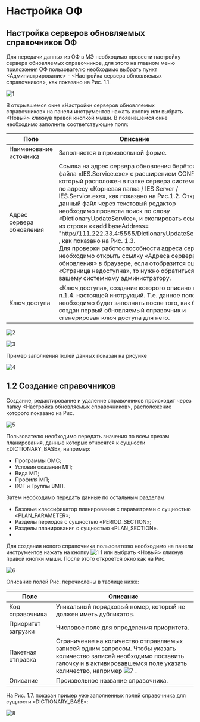 <!-- TITLE: Взаимодействие систем ОМС-Финанс и ИС Медэксперт -->
<!-- SUBTITLE: Рабочая инструкция пользователя системы «ВИТАКОР» -->

# Настройка ОФ

## 	Настройка серверов обновляемых справочников ОФ

Для передачи данных  из ОФ в МЭ необходимо провести настройку сервера обновляемых справочников, для этого на главном меню приложения ОФ пользователю необходимо выбрать пункт <Администрирование>  - <Настройка сервера обновляемых справочников>, как показано на Рис. 1.1.
   
![1](/uploads/000004/1.png "1")
	 
В открывшемся окне «Настройки серверов обновляемых справочников» на панели инструментов нажать кнопку   или выбрать <Новый> кликнув правой кнопкой мыши. В появившемся окне необходимо заполнить соответствующие поля: 


| Поле  | Описание|
| ------------- | ------------- |
|Наименование источника	|Заполняется в произвольной форме.|
|Адрес сервера обновления	|Ссылка на адрес сервера обновления берётся из файла «IES.Service.exe» с расширением CONFIG, который расположен в папке сервера системы МЭ по адресу «Корневая папка / IES Server / IES.Service.exe», как показано на Рис.1.2. Открыв данный файл через текстовый редактор необходимо провести поиск по слову «DictionaryUpdateService», и скопировать ссылку из строки «<add baseAddress= "http://111.222.33.4:5555/DictionaryUpdateService"  , как показано на Рис. 1.3.  <br>Для проверки работоспособности адреса сервера необходимо открыть ссылку  «Адреса сервера обновления» в браузере, если отобразится ошибка «Страница недоступна», то нужно обратиться к вашему системному администратору.|
|Ключ доступа	|«Ключ доступа», создание которого описано в п.1.4. настоящей инструкций. Т.е. данное поле необходимо будет заполнить после того, как будет создан первый обновляемый справочник и сгенерирован ключ доступа для него.|

![2](/uploads/000004/2.png "2")

![3](/uploads/000004/3.png "3")

Пример заполнения полей данных показан на рисунке

![4](/uploads/000004/4.png "4")

## 1.2	Создание справочников

Создание, редактирование и удаление справочников происходит через папку <Настройка обновляемых справочников>, расположение которого показано на Рис.

![5](/uploads/000004/5.png "5")

Пользователю необходимо передать значения по всем срезам планирования, данные которых относятся к сущности «DICTIONARY_BASE», например:
* 	Программы ОМС;
* 	Условия оказания МП;
* 	Вида МП;
* 	Профиля МП;
* КСГ и Группы ВМП.

Затем необходимо передать данные по остальным разделам:
* 	Базовые классификатор планирования с параметрами с сущностью «PLAN_PARAMETER»;
* 	Разделы периодов с сущностью «PERIOD_SECTION»;
* 	Разделы планирования с сущностью «PLAN_SECTION».
* 	
Для создания нового справочника пользователю необходимо на панели инструментов нажать на кнопку  ![1 1](/uploads/00001/1-1.jpg "1 1")  или выбрать <Новый> кликнув правой кнопки мыши. После этого откроется окно как на Рис. 

![6](/uploads/000004/6.png "6")

Описание полей Рис. перечислены в таблице ниже:

| Поле  | Описание|
| ------------- | ------------- |
|Код справочника	|Уникальный порядковый номер, который не должен иметь дубликатов.|
|Приоритет загрузки	|Числовое поле для определения приоритета.|
|Пакетная отправка	|Ограничение на количество отправляемых записей одним запросом. Чтобы указать количество записей необходимо поставить галочку и в активировавшемся поле указать количество, например  ![7](/uploads/000004/7.png "7") .|
|Описание	|Произвольное название справочника.|

На Рис. 1.7. показан пример уже заполненных полей справочника для сущности «DICTIONARY_BASE»:

![8](/uploads/000004/8.png "8")
